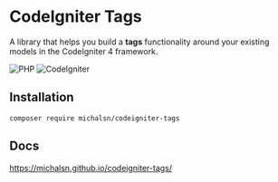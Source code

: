# CodeIgniter Tags

A library that helps you build a **tags** functionality around your existing models in the CodeIgniter 4 framework.

![PHP](https://img.shields.io/badge/PHP-%5E8.1-blue)
![CodeIgniter](https://img.shields.io/badge/CodeIgniter-%5E4.3-blue)

## Installation

    composer require michalsn/codeigniter-tags

## Docs

https://michalsn.github.io/codeigniter-tags/
